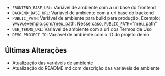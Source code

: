 - `FRONTEND_BASE_URL`: Variável de ambiente com a url base do frontend
- `BACKEND_BASE_URL`: Variável de ambiente com a url base do backend
- `PUBLIC_PATH`: Variável de ambiente para build para produção. Exemplo: www.exemplo.com/meu_path. Nesse caso, `PUBLIC_PATH`="meu_path"
- `USE_TERMS_URL`: Variável de ambiente com a url dos Termos de Uso
- `DEMO_PROJECT_ID`: Variável de ambiente com o ID do projeto demo

## Últimas Alterações
- Atualização das variáveis de ambiente
- Atualização do README.md com descrição das variáveis de ambiente